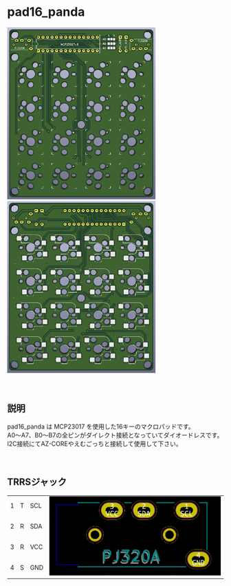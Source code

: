 # pad16_panda

<img src="/images/pcb_front.png" height="400">　<img src="/images/pcb_back.png" height="400">
<br><br><br>


## 説明

pad16_panda は MCP23017 を使用した16キーのマクロパッドです。<br>
A0～A7、B0～B7の全ピンがダイレクト接続となっていてダイオードレスです。<br>
I2C接続にてAZ-COREやえむごっちと接続して使用して下さい。<br>
<br><br>


## TRRSジャック

<table>
  <tr>
    <td>1</td>
    <td>T</td>
    <td>SCL</td>
    <td rowspan="4"><img src="/images/pj320a.png" width="400"></td>
  </tr>
  <tr>
    <td>2</td>
    <td>R</td>
    <td>SDA</td>
  </tr>
  <tr>
    <td>3</td>
    <td>R</td>
    <td>VCC</td>
  </tr>
  <tr>
    <td>4</td>
    <td>S</td>
    <td>GND</td>
  </tr>
</table>
<br><br>



